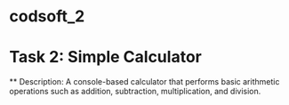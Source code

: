 # codsoft_2
# Task 2: Simple Calculator
   ** Description: A console-based calculator that performs basic arithmetic operations such as addition, subtraction, multiplication, and division.
